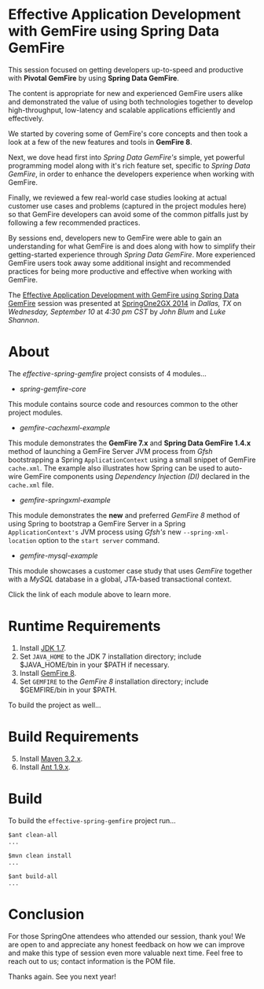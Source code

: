 Effective Application Development with GemFire using Spring Data GemFire
========================================================================

This session focused on getting developers up-to-speed and productive with **Pivotal GemFire**
by using **Spring Data GemFire**.

The content is appropriate for new and experienced GemFire users alike and demonstrated the value of using
both technologies together to develop high-throughput, low-latency and scalable applications efficiently
and effectively.

We started by covering some of GemFire's core concepts and then took a look at a few of the new features and tools
in **GemFire 8**.

Next, we dove head first into _Spring Data GemFire's_ simple, yet powerful programming model along with it's rich
feature set, specific to _Spring Data GemFire_, in order to enhance the developers experience when working with GemFire.

Finally, we reviewed a few real-world case studies looking at actual customer use cases and problems (captured in
the project modules here) so that GemFire developers can avoid some of the common pitfalls just by following
a few recommended practices.

By sessions end, developers new to GemFire were able to gain an understanding for what GemFire is and does along with
how to simplify their getting-started experience through _Spring Data GemFire_. More experienced GemFire users
took away some additional insight and recommended practices for being more productive and effective when working
with GemFire.

The [Effective Application Development with GemFire using Spring Data GemFire](https://2014.event.springone2gx.com/schedule/sessions/effective_application_development_with_gemfire_and_spring_data_gemfire.html) session was presented
at [SpringOne2GX 2014](http://www.springone2gx.com/) in _Dallas, TX_ on _Wednesday, September 10_ at _4:30 pm CST_ by _John Blum_ and _Luke Shannon_.

# About

The *effective-spring-gemfire* project consists of 4 modules...

* _spring-gemfire-core_

This module contains source code and resources common to the other project modules.

* _gemfire-cachexml-example_

This module demonstrates the **GemFire 7.x** and **Spring Data GemFire 1.4.x** method of launching a GemFire Server
JVM process from _Gfsh_ bootstrapping a Spring `ApplicationContext` using a small snippet of GemFire `cache.xml`.
The example also illustrates how Spring can be used to auto-wire GemFire components using _Dependency Injection (DI)_
declared in the `cache.xml` file.

* _gemfire-springxml-example_

This module demonstrates the **new** and preferred *GemFire 8* method of using Spring to bootstrap a GemFire Server
in a Spring `ApplicationContext's` JVM process using _Gfsh's_ new `--spring-xml-location` option to the `start server`
command.

* _gemfire-mysql-example_

This module showcases a customer case study that uses *GemFire* together with a *MySQL* database in a global, JTA-based
transactional context.

Click the link of each module above to learn more.

# Runtime Requirements

1. Install [JDK 1.7](http://www.oracle.com/technetwork/java/javase/downloads/index.html).
2. Set `JAVA_HOME` to the JDK 7 installation directory; include $JAVA_HOME/bin in your $PATH if necessary.
3. Install [GemFire 8](https://network.pivotal.io/products/pivotal-gemfire).
4. Set `GEMFIRE` to the *GemFire 8* installation directory; include $GEMFIRE/bin in your $PATH.

To build the project as well...

# Build Requirements

5. Install [Maven 3.2.x](http://maven.apache.org/download.cgi).
6. Install [Ant 1.9.x](http://ant.apache.org/bindownload.cgi).

# Build

To build the `effective-spring-gemfire` project run...

```
$ant clean-all
...

$mvn clean install
...

$ant build-all
...
```

# Conclusion

For those SpringOne attendees who attended our session, thank you!  We are open to and appreciate any honest feedback
on how we can improve and make this type of session even more valuable next time.  Feel free to reach out to us;
contact information is the POM file.

Thanks again.  See you next year!
